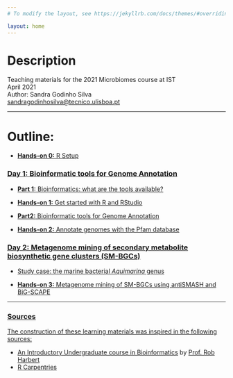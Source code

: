 ```yaml
---
# To modify the layout, see https://jekyllrb.com/docs/themes/#overriding-theme-defaults

layout: home
---
```


# Description
Teaching materials for the 2021 Microbiomes course at IST  
April 2021  
Author: Sandra Godinho Silva  
sandragodinhosilva@tecnico.ulisboa.pt 

***

# Outline:

* <a href='pages/R_setup.html'> **Hands-on 0:** R Setup

### <a href='pages/1_Intro.html'> Day 1: Bioinformatic tools for Genome Annotation

* **Part 1:** Bioinformatics: what are the tools available?

* <a href='pages/R_basics.html'> **Hands-on 1:** Get started with R and RStudio

* **Part2:** Bioinformatic tools for Genome Annotation

* **Hands-on 2:** Annotate genomes with the Pfam database


### <a href='pages/2021_SecondaryMetabolites.pdf'> Day 2: Metagenome mining of secondary metabolite biosynthetic gene clusters (SM-BGCs)

* Study case: the marine bacterial *Aquimarina* genus 

*  **Hands-on 3:** Metagenome mining of SM-BGCs using antiSMASH and BiG-SCAPE

***
### Sources
The construction of these learning materials was inspired in the following sources:
* [An Introductory Undergraduate course in Bioinformatics](https://rsh249.github.io/bioinformatics/) by [Prof. Rob Harbert](https://github.com/rsh249)  
* [R Carpentries](https://carpentries.org/)
